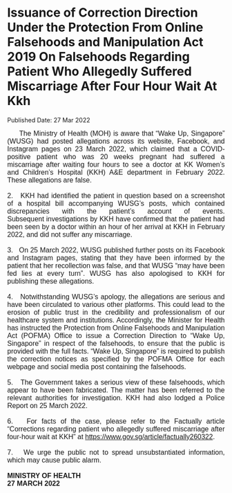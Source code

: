 <html>
    <meta http-equiv="Content-Type" content="text/html; charset=utf-8"/>
    <meta charset="utf-8"/>
    <title>Issuance of Correction Direction Under the Protection From Online Falsehoods and Manipulation Act 2019 On Falsehoods Regarding Patient Who Allegedly Suffered Miscarriage After Four Hour Wait At Kkh</title>
    <body><h1>Issuance of Correction Direction Under the Protection From Online Falsehoods and Manipulation Act 2019 On Falsehoods Regarding Patient Who Allegedly Suffered Miscarriage After Four Hour Wait At Kkh</h1>
    <p>Published Date: 27 Mar 2022</p> <p style="margin-left: 0cm; text-align: justify;"><span style="font-size: 16px;"><span style="font-family: Arial; font-size: 16px;">&nbsp; &nbsp; &nbsp;The Ministry of Health (MOH) is aware that “Wake Up, Singapore” (WUSG) had posted allegations across its website, Facebook, and Instagram pages on 23 March 2022, which claimed that a COVID-positive patient who was 20 weeks pregnant had suffered a miscarriage after waiting four hours to see a doctor at KK Women’s and Children’s Hospital (KKH) A&amp;E department in February 2022. These allegations are false.<br><br>2. &nbsp;&nbsp;</span><span style="text-align: left; font-family: Arial; font-size: 16px;">KKH had identified the patient in question based on a screenshot of a hospital bill accompanying WUSG’s posts, which contained discrepancies with the patient’s account of events. Subsequent&nbsp;</span><span style="text-align: left; font-family: Arial; font-size: 16px;">investigations by KKH have confirmed that&nbsp;</span><span style="text-align: left; font-family: Arial; font-size: 16px;">the patient had been seen by a doctor within an hour of her arrival at KKH in February 2022, and did not suffer any miscarriage</span><span style="text-align: left; font-family: Arial; font-size: 16px;">.<br><br>3. &nbsp;&nbsp;</span><span style="font-family: Arial; text-align: left; font-size: 16px;">On 25 March 2022, WUSG published further posts on its Facebook and Instagram pages, stating that they have been informed by the patient that her recollection was false, and that WUSG “may have been fed lies at every turn”. WUSG has also apologised to KKH for publishing these allegations.<br><br>4. &nbsp;&nbsp;</span><span style="text-align: left; font-family: Arial; font-size: 16px;">Notwithstanding WUSG’s apology, the allegations are serious and have been circulated to various other platforms. This could lead to the erosion of public trust in the credibility and professionalism of our healthcare system and institutions. Accordingly, the Minister for Health has instructed&nbsp;</span><span style="text-align: left; font-family: Arial; font-size: 16px;">the Protection from Online Falsehoods and Manipulation Act (POFMA) Office to issue a Correction Direction to “Wake Up, Singapore” in respect of the falsehoods, to ensure that the public is provided with the full facts. “Wake Up, Singapore” is required to publish the correction notices as specified by the POFMA Office for each webpage and social media post containing the falsehoods.&nbsp;<br><br>5. &nbsp;&nbsp;</span><span style="font-family: Arial; text-align: left; font-size: 16px;">The Government takes a serious view of these falsehoods, which appear to have been fabricated. The matter has been referred to the relevant authorities for investigation. KKH had also lodged a Police Report on 25 March 2022.&nbsp;<br><br>6. &nbsp;&nbsp;</span><span style="text-align: left; font-family: Arial; font-size: 16px;">For facts of the case, please refer to the Factually article “Corrections regarding patient who allegedly suffered miscarriage after four-hour wait at KKH” at <a href="https://www.gov.sg/article/factually260322" title="" class="" target="">https://www.gov.sg/article/factually260322</a></span><span style="text-align: left; font-family: Arial; font-size: 16px;">.<br><br>7. &nbsp;&nbsp;</span><span style="font-family: Arial; text-align: left; font-size: 16px;">We urge the public not to spread unsubstantiated information, which may cause public alarm.<br><br></span><strong style="text-align: left; font-family: Arial;">MINISTRY OF HEALTH&nbsp;<br></strong></span><strong style="text-align: left;"><span style="font-family: Arial; font-size: 16px;">27 MARCH 2022</span></strong></p></body>
</html>